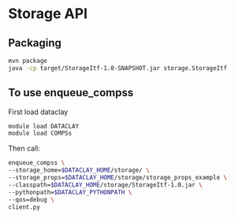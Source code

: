 # Storage API

## Packaging

```bash
mvn package
java -cp target/StorageItf-1.0-SNAPSHOT.jar storage.StorageItf 
```

## To use enqueue_compss

First load dataclay

```bash
module load DATACLAY
module load COMPSs
```

Then call:

```bash
enqueue_compss \
--storage_home=$DATACLAY_HOME/storage/ \
--storage_props=$DATACLAY_HOME/storage/storage_props_example \
--classpath=$DATACLAY_HOME/storage/StorageItf-1.0.jar \
--pythonpath=$DATACLAY_PYTHONPATH \
--qos=debug \
client.py
```

<!-- --lang=python path/to/dataclay/script -->
